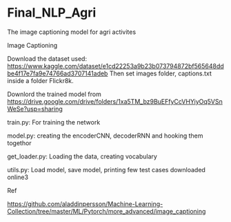 # Final_NLP_Agri
The image captioning model for agri activites

Image Captioning

Download the dataset used: https://www.kaggle.com/dataset/e1cd22253a9b23b073794872bf565648ddbe4f17e7fa9e74766ad3707141adeb Then set images folder, captions.txt inside a folder Flickr8k.

Downlord the trained  model from 
https://drive.google.com/drive/folders/1xa5TM_bz9BuEFfyCcVHYiyOq5VSnWeSe?usp=sharing

train.py: For training the network

model.py: creating the encoderCNN, decoderRNN and hooking them togethor

get_loader.py: Loading the data, creating vocabulary

utils.py: Load model, save model, printing few test cases downloaded online3

Ref

https://github.com/aladdinpersson/Machine-Learning-Collection/tree/master/ML/Pytorch/more_advanced/image_captioning
